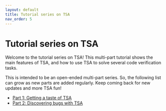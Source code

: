 ```yaml
---
layout: default
title: Tutorial series on TSA
nav_order: 5
---
```


# Tutorial series on TSA

Welcome to the tutorial series on TSA! This multi-part tutorial shows the main features of TSA, and how to use TSA to solve several code verification tasks. 

This is intended to be an open-ended multi-part series. So, the following list can grow as new parts are added regularly. Keep coming back for new updates and more TSA fun!

- [Part 1: Getting a taste of TSA](tutorial-1.md)
- [Part 2: Discovering bugs with TSA](tutorial-2.md)
